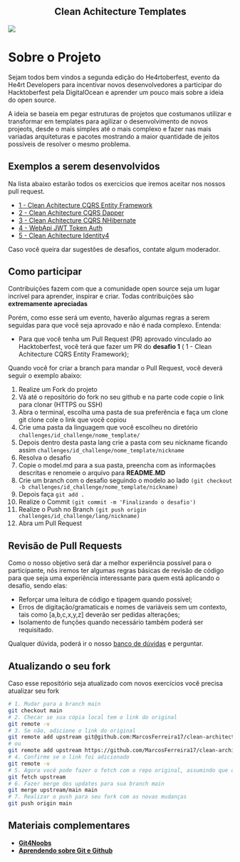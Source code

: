 
<!-- Title -->

<p align="center">
  <h2 align="center">Clean Achitecture Templates</h2>
  <img src="imgs/Banners-Dark.png" >
</p>
    
 <!-- ABOUT THE PROJECT -->
# Sobre o Projeto
Sejam todos bem vindos a segunda edição do He4rtoberfest, evento da He4rt Developers para incentivar novos desenvolvedores a participar do Hacktoberfest pela DigitalOcean e aprender um pouco mais sobre a ideia do open source.

A ideia se baseia em pegar estruturas de projetos que costumanos utilizar e transformar em templates para agilizar o desenvolvimento de novos projeots, desde o mais simples até o mais complexo e fazer nas mais variadas arquiteturas e pacotes mostrando a maior quantidade de jeitos possíveis de resolver o mesmo problema.

## 
<!-- ROADMAP OF PROJECT -->

## Exemplos a serem desenvolvidos

Na lista abaixo estarão todos os exercicios que iremos aceitar nos nossos pull request. 

- [1 - Clean Achitecture CQRS Entity Framework]()
- [2 - Clean Achitecture CQRS Dapper]()
- [3 - Clean Achitecture CQRS NHibernate]()
- [4 - WebApi JWT Token Auth]()
- [5 - Clean Achitecture Identity4]()

Caso você queira dar sugestões de desafios, contate algum moderador.
  
<!-- CONTRIBUTING -->

## Como participar

Contribuições fazem com que a comunidade open source seja um lugar incrível para aprender, inspirar e criar. Todas contribuições
são **extremamente apreciadas**

Porém, como esse será um evento, haverão algumas regras a serem seguidas para que você seja aprovado e não é nada complexo. Entenda:

- Para que você tenha um Pull Request (PR) aprovado vinculado ao Hacktoberfest, você terá que fazer um PR do **desafio 1** ( 1 - Clean Achitecture CQRS Entity Framework);


Quando você for criar a branch para mandar o Pull Request, você deverá seguir o exemplo abaixo:

1. Realize um Fork do projeto
2. Vá até o repositório do fork no seu github e na parte code copie o link para clonar (HTTPS ou SSH)
3. Abra o terminal, escolha uma pasta de sua preferência e faça um clone git clone cole o link que você copiou
4. Crie uma pasta da linguagem que você escolheu no diretório `challenges/id_challenge/nome_template/`
5. Depois dentro desta pasta lang crie a pasta com seu nickname ficando assim `challenges/id_challenge/nome_template/nickname`
6. Resolva o desafio
7. Copie o model.md para a sua pasta, preencha com as informações descritas e renomeie o arquivo para **README.MD**
8. Crie um branch com o desafio seguindo o modelo ao lado `(git checkout -b challenges/id_challenge/nome_template/nickname)`
9. Depois faça `git add .`
10. Realize o Commit `(git commit -m 'Finalizando o desafio')`
11. Realize o Push no Branch `(git push origin challenges/id_challenge/lang/nickname)`
13. Abra um Pull Request

## Revisão de Pull Requests

Como o nosso objetivo será dar a melhor experiência possível para o participante, nós iremos ter algumas regras básicas de revisão de código para que seja uma experiência interessante para quem está aplicando o desafio, sendo elas:

- Reforçar uma leitura de código e tipagem quando possível;
- Erros de digitação/gramaticais e nomes de variáveis sem um contexto, tais como [a,b,c,x,y,z] deverão ser pedidas alterações;
- Isolamento de funções quando necessário também poderá ser requisitado.

Qualquer dúvida, poderá ir o nosso [banco de dúvidas](https://github.com/he4rt/he4rtoberfest-2022/issues) e perguntar.

## Atualizando o seu fork

Caso esse repositório seja atualizado com novos exercícios você precisa atualizar seu fork

```bash
# 1. Mudar para a branch main
git checkout main
# 2. Checar se sua cópia local tem o link do original
git remote -v
# 3. Se não, adicione o link do original
git remote add upstream git@github.com:MarcosFerreira17/clean-architecture_templates.git
# ou 
git remote add upstream https://github.com/MarcosFerreira17/clean-architecture_templates.git
# 4. Confirme se o link foi adicionado
git remote -v
# 5. Agora você pode fazer o fetch com o repo original, assumindo que o nome do link é 'upstream'
git fetch upstream
# 6. Fazer merge dos updates para sua branch main
git merge upstream/main main 
# 7. Realizar o push para seu fork com as novas mudanças 
git push origin main
```

## Materiais complementares

- [**Git4Noobs**](https://github.com/danielhe4rt/git4noobs)
- [**Aprendendo sobre Git e Github**](https://www.youtube.com/watch?v=_LNWekPPS9w)